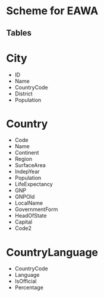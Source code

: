 # Scheme for EAWA

## Tables

# City

* ID
* Name
* CountryCode
* District
* Population

# Country

* Code
* Name
* Continent
* Region
* SurfaceArea
* IndepYear
* Population
* LifeExpectancy
* GNP
* GNPOld
* LocalName
* GovernmentForm
* HeadOfState
* Capital
* Code2

# CountryLanguage

* CountryCode
* Language
* IsOfficial
* Percentage
